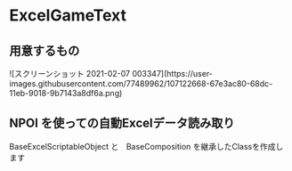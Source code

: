 # ExcelGameText

<h2>用意するもの</h2>
![スクリーンショット 2021-02-07 003347](https://user-images.githubusercontent.com/77489962/107122668-67e3ac80-68dc-11eb-9018-9b7143a8df6a.png)

<h2>NPOI を使っての自動Excelデータ読み取り</h2>
<p> BaseExcelScriptableObject<T> と　BaseComposition を継承したClassを作成します </p>
